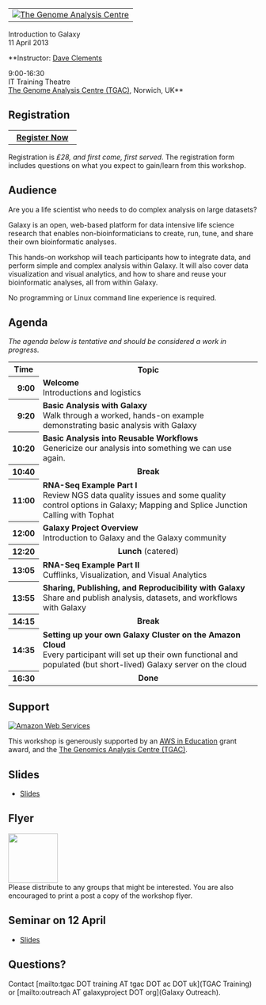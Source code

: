 <div class='center'>
<table>
  <tr>
    <td style=" border: none; text-align: center; vertical-align: middle;"> <a href='http://www.tgac.ac.uk/'><img src="/src/Images/Logos/TGACLogo.png" alt="The Genome Analysis Centre"  /></a> </td>
  </tr>
</table>


<div class='title'>Introduction to Galaxy<br />11 April 2013</div>

**Instructor: [Dave Clements](/src/DaveClements/index.md)

9:00-16:30<br />
IT Training Theatre<br />
[The Genome Analysis Centre (TGAC)](http://www.tgac.ac.uk/), Norwich, UK**


</div>

## Registration

<div class='right'>
<table>
  <tr>
    <th> &nbsp;&nbsp;<a href='http://www.tgac.ac.uk/galaxy-workshop/register/'>Register Now</a>&nbsp;&nbsp; </th>
  </tr>
</table>

</div>

Registration is *£28, and first come, first served*.  The registration form includes questions on what you expect to gain/learn from this workshop.

## Audience

Are you a life scientist who needs to do complex analysis on large datasets?

Galaxy is an open, web-based platform for data intensive life science research that enables non-bioinformaticians to create, run, tune, and share their own bioinformatic analyses.

This hands-on workshop will teach participants how to integrate data, and perform simple and complex analysis within Galaxy.  It will also cover data visualization and visual analytics, and how to share and reuse your bioinformatic analyses, all from within Galaxy.

No programming or Linux command line experience is required.

## Agenda

*The agenda below is tentative and should be considered a work in progress.*

<table>
  <tr class="th" >
    <th> Time </th>
    <th> Topic </th>
  </tr>
  <tr>
    <th style=" text-align: right;"> 9:00 </th>
    <td> <strong>Welcome</strong><div class='indent'>Introductions and logistics</div> </td>
  </tr>
  <tr>
    <th style=" text-align: right;"> 9:20 </th>
    <td> <strong>Basic Analysis with Galaxy</strong><div class='indent'>Walk through a worked, hands-on example demonstrating basic analysis with Galaxy</div> </td>
  </tr>
  <tr>
    <th style=" text-align: right;"> 10:20 </th>
    <td> <strong>Basic Analysis into Reusable Workflows</strong><div class='indent'>Genericize our analysis into something we can use again.</div> </td>
  </tr>
  <tr>
    <th style=" text-align: right;"> 10:40 </th>
    <td style=" text-align: center;"> <strong>Break</strong> </td>
  </tr>
  <tr>
    <th style=" text-align: right;"> 11:00 </th>
    <td> <strong>RNA-Seq Example Part I</strong><div class='indent'>Review NGS data quality issues and some quality control options in Galaxy; Mapping and Splice Junction Calling with Tophat</div> </td>
  </tr>
  <tr>
    <th style=" text-align: right;"> 12:00 </th>
    <td> <strong>Galaxy Project Overview</strong><div class='indent'>Introduction to Galaxy and the Galaxy community</div> </td>
  </tr>
  <tr>
    <th style=" text-align: right;"> 12:20 </th>
    <td style=" text-align: center;"> <strong>Lunch</strong> (catered) </td>
  </tr>
  <tr>
    <th style=" text-align: right;"> 13:05 </th>
    <td> <strong>RNA-Seq Example Part II</strong><div class='indent'>Cufflinks, Visualization, and Visual Analytics</div> </td>
  </tr>
  <tr>
    <th style=" text-align: right;"> 13:55 </th>
    <td> <strong>Sharing, Publishing, and Reproducibility with Galaxy</strong><div class='indent'>Share and publish analysis, datasets, and workflows with Galaxy</div> </td>
  </tr>
  <tr>
    <th style=" text-align: right;"> 14:15 </th>
    <td style=" text-align: center;"> <strong>Break</strong> </td>
  </tr>
  <tr>
    <th style=" text-align: right;"> 14:35 </th>
    <td> <strong>Setting up your own Galaxy Cluster on the Amazon Cloud</strong><div class='indent'>Every participant will set up their own functional and populated (but short-lived) Galaxy server on the cloud </div> </td>
  </tr>
  <tr>
    <th style=" text-align: right;"> 16:30 </th>
    <td style=" text-align: center;"> <strong>Done</strong> </td>
  </tr>
</table>



## Support

<div class='right'><a href='http://aws.amazon.com/'><img src="/src/Images/Logos/AWSLogo.png" alt="Amazon Web Services" /></a></div>

This workshop is generously supported by an [AWS in Education](http://aws.amazon.com/education/) grant award, and the [The Genomics Analysis Centre (TGAC)](http://tgac.ac.uk).

## Slides

* [Slides](PLACEHOLDER_ATTACHMENT_URL/src/Documents/Presentations/201304TGACWorkshop.pdf)

## Flyer

<div class='right'><a href='PLACEHOLDER_ATTACHMENT_URL/src/TGACGalaxy2013.pdf'><img src="/src/Events/TGAC2013/TGACGalaxy2013Thumb.png" alt="" width="100" /></a></div>
Please distribute to any groups that might be interested.  You are also encouraged to print a post a copy of the workshop flyer.

## Seminar on 12 April

* [Slides](PLACEHOLDER_ATTACHMENT_URL/src/Documents/Presentations/2013TGACTalk.pdf)

## Questions?

Contact [mailto:tgac DOT training AT tgac DOT ac DOT uk](TGAC Training) or [mailto:outreach AT galaxyproject DOT org](Galaxy Outreach).
